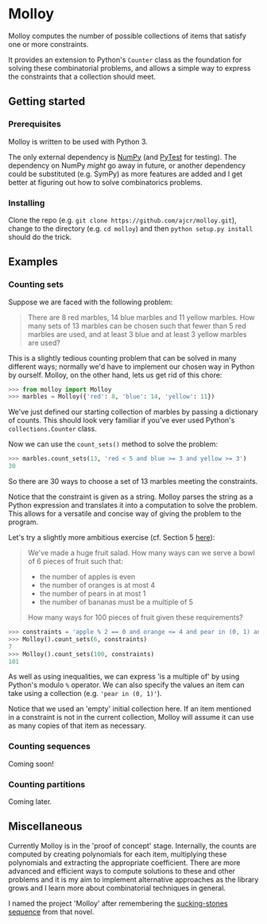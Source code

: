 # Molloy

Molloy computes the number of possible collections of items that satisfy one or more constraints.

It provides an extension to Python's `Counter` class as the foundation for solving these combinatorial problems, and allows a simple way to express the constraints that a collection should meet.

## Getting started

### Prerequisites

Molloy is written to be used with Python 3.

The only external dependency is [NumPy](http://www.numpy.org/) (and [PyTest](https://docs.pytest.org/en/latest/) for testing). The dependency on NumPy *might* go away in future, or another dependency could be substituted (e.g. SymPy) as more features are added and I get better at figuring out how to solve combinatorics problems.

### Installing

Clone the repo (e.g. `git clone https://github.com/ajcr/molloy.git`), change to the directory (e.g. `cd molloy`) and then `python setup.py install` should do the trick.

## Examples

### Counting sets

Suppose we are faced with the following problem:

> There are 8 red marbles, 14 blue marbles and 11 yellow marbles. How many sets of 13 marbles can be chosen such that fewer than 5 red marbles are used, and at least 3 blue and at least 3 yellow marbles are used?

This is a slightly tedious counting problem that can be solved in many different ways; normally we'd have to implement our chosen way in Python by ourself. Molloy, on the other hand, lets us get rid of this chore:

``` python
>>> from molloy import Molloy
>>> marbles = Molloy({'red': 8, 'blue': 14, 'yellow': 11})
```
We've just defined our starting collection of marbles by passing a dictionary of counts. This should look very familiar if you've ever used Python's `collections.Counter` class.

Now we can use the `count_sets()` method to solve the problem:
``` python
>>> marbles.count_sets(13, 'red < 5 and blue >= 3 and yellow >= 3')
30
```
So there are 30 ways to choose a set of 13 marbles meeting the constraints.

Notice that the constraint is given as a string. Molloy parses the string as a Python expression and translates it into a computation to solve the problem. This allows for a versatile and concise way of giving the problem to the program.

Let's try a slightly more ambitious exercise (cf. Section 5 [here](https://ocw.mit.edu/courses/electrical-engineering-and-computer-science/6-042j-mathematics-for-computer-science-fall-2005/readings/ln11.pdf)):

> We've made a huge fruit salad. How many ways can we serve a bowl of 6 pieces of fruit such that:
>  - the number of apples is even
>  - the number of oranges is at most 4
>  - the number of pears in at most 1
>  - the number of bananas must be a multiple of 5
>
> How many ways for 100 pieces of fruit given these requirements?

``` python
>>> constraints = 'apple % 2 == 0 and orange <= 4 and pear in (0, 1) and banana % 5 == 0'
>>> Molloy().count_sets(6, constraints)
7
>>> Molloy().count_sets(100, constraints)
101
```
As well as using inequalities, we can express 'is a multiple of' by using Python's modulo `%` operator. We can also specify the values an item can take using a collection (e.g. `'pear in (0, 1)'`).

Notice that we used an 'empty' initial collection here. If an item mentioned in a constraint is not in the current collection, Molloy will assume it can use as many copies of that item as necessary.


### Counting sequences

Coming soon!

### Counting partitions

Coming later.

## Miscellaneous

Currently Molloy is in the 'proof of concept' stage. Internally, the counts are computed by creating polynomials for each item, multiplying these polynomials and extracting the appropriate coefficient. There are more advanced and efficient ways to compute solutions to these and other problems and it is my aim to implement alternative approaches as the library grows and I learn more about combinatorial techniques in general.

I named the project 'Molloy' after remembering the [sucking-stones sequence](http://www.samuel-beckett.net/molloy1.html) from that novel.


